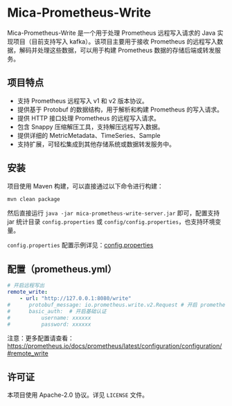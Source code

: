 # Mica-Prometheus-Write

Mica-Prometheus-Write 是一个用于处理 Prometheus 远程写入请求的 Java 实现项目（目前支持写入 kafka）。该项目主要用于接收 Prometheus 的远程写入数据，解码并处理这些数据，可以用于构建 Prometheus 数据的存储后端或转发服务。

## 项目特点

- 支持 Prometheus 远程写入 v1 和 v2 版本协议。
- 提供基于 Protobuf 的数据结构，用于解析和构建 Prometheus 的写入请求。
- 提供 HTTP 接口处理 Prometheus 的远程写入请求。
- 包含 Snappy 压缩解压工具，支持解压远程写入数据。
- 提供详细的 MetricMetadata、TimeSeries、Sample
- 支持扩展，可轻松集成到其他存储系统或数据转发服务中。

## 安装

项目使用 Maven 构建，可以直接通过以下命令进行构建：

```bash
mvn clean package
```

然后直接运行 `java -jar mica-prometheus-write-server.jar` 即可，配置支持 jar 统计目录 `config.properties` 或 `config/config.properties`，也支持环境变量。

`config.properties` 配置示例详见：[config.properties](mica-prometheus-write-server/src/test/resources/config.properties)

## 配置（prometheus.yml）

```yml
# 开启远程写出
remote_write:
    - url: "http://127.0.0.1:8080/write"
#      protobuf_message: io.prometheus.write.v2.Request # 开启 prometheus v2 版 protobuf 消息格式，v2 版消息更加紧凑，默认：v1
#      basic_auth:  # 开启基础认证
#          username: xxxxxx
#          password: xxxxxx
```

注意：更多配置请查看：https://prometheus.io/docs/prometheus/latest/configuration/configuration/#remote_write

## 许可证

本项目使用 Apache-2.0 协议。详见 `LICENSE` 文件。
